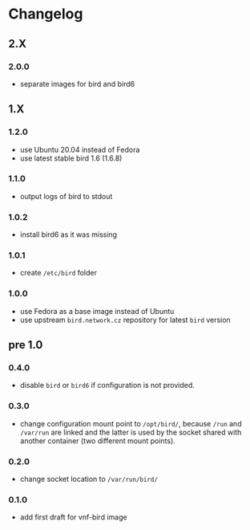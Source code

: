 # Changelog

## 2.X

### 2.0.0

* separate images for bird and bird6

## 1.X

### 1.2.0

* use Ubuntu 20.04 instead of Fedora
* use latest stable bird 1.6 (1.6.8)

### 1.1.0

* output logs of bird to stdout

### 1.0.2

* install bird6 as it was missing

### 1.0.1

* create `/etc/bird` folder

### 1.0.0

* use Fedora as a base image instead of Ubuntu
* use upstream `bird.network.cz` repository for latest `bird` version

## pre 1.0

### 0.4.0

* disable `bird` or `bird6` if configuration is not provided.

### 0.3.0

* change configuration mount point to `/opt/bird/`, because `/run` and
  `/var/run` are linked and the latter is used by the socket shared with
  another container (two different mount points).

### 0.2.0

* change socket location to `/var/run/bird/`

### 0.1.0

* add first draft for vnf-bird image
